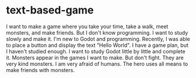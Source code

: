 # text-based-game
I want to make a game where you take your time, take a walk, meet monsters, and make friends. But I don't know programming. I want to study slowly and make it.
I'm new to Godot and programming. Recently, I was able to place a button and display the text "Hello World". I have a game plan, but I haven't studied enough. I want to study Godot little by little and complete it.
Monsters appear in the games I want to make. But don't fight. They are very kind monsters. I am very afraid of humans. The hero uses all means to make friends with monsters.
